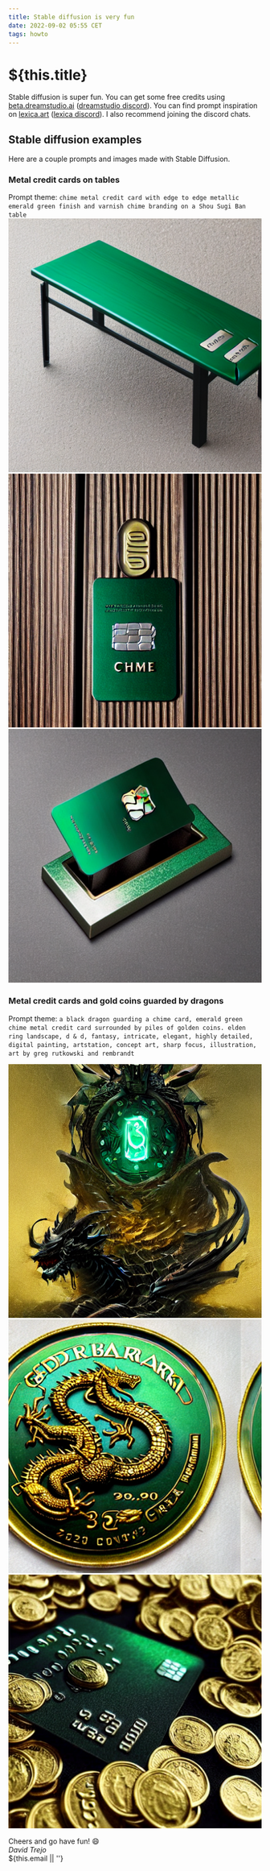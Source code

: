 ```yaml
---
title: Stable diffusion is very fun
date: 2022-09-02 05:55 CET
tags: howto
---
```

# ${this.title}

Stable diffusion is super fun. You can get some free credits using [beta.dreamstudio.ai](https://beta.dreamstudio.ai/dream) ([dreamstudio discord](https://discord.gg/stablediffusion)). You can find prompt inspiration on [lexica.art](https://lexica.art/) ([lexica discord](https://discord.gg/bMHBjJ9wRh)). I also recommend joining the discord chats.

## Stable diffusion examples
Here are a couple prompts and images made with Stable Diffusion.

### Metal credit cards on tables
Prompt theme: `chime metal credit card with edge to edge metallic emerald green finish and varnish chime branding on a Shou Sugi Ban table`  
![1778269892_chime_metal_credit_card_with_edge_to_edge_metallic_emerald_green_finish_and_varnish_chime_branding_on_a_Shou_Sugi_Ban_table](images/stable-diffusion/1778269892_chime_metal_credit_card_with_edge_to_edge_metallic_emerald_green_finish_and_varnish_chime_branding_on_a_Shou_Sugi_Ban_table.png)  
![725171598_chime_metal_credit_card_with_edge_to_edge_metallic_emerald_green_finish_and_varnish_chime_branding_on_a_Shou_Sugi_Ban_table](images/stable-diffusion/725171598_chime_metal_credit_card_with_edge_to_edge_metallic_emerald_green_finish_and_varnish_chime_branding_on_a_Shou_Sugi_Ban_table.png)  
![3421098649_chime_metal_credit_card_with_edge_to_edge_metallic_emerald_green_finish_and_varnish_chime_branding_on_a_Shou_Sugi_Ban_table](images/stable-diffusion/3421098649_chime_metal_credit_card_with_edge_to_edge_metallic_emerald_green_finish_and_varnish_chime_branding_on_a_Shou_Sugi_Ban_table.png)  

### Metal credit cards and gold coins guarded by dragons
Prompt theme: `a black dragon guarding a chime card, emerald green chime metal credit card surrounded by piles of golden coins. elden ring landscape, d & d, fantasy, intricate, elegant, highly detailed, digital painting, artstation, concept art, sharp focus, illustration, art by greg rutkowski and rembrandt`

![474675011_black_dragon_guarding_an_emerald_green_chime_metal_credit_card_surrounded_by_golden_coins__elden_ring_landscape__d___d__fantasy__intricate__elegant__highly_detailed__digital_painting__artstation__concept_art__sharp_focus__illustra](images/stable-diffusion/474675011_black_dragon_guarding_an_emerald_green_chime_metal_credit_card_surrounded_by_golden_coins__elden_ring_landscape__d___d__fantasy__intricate__elegant__highly_detailed__digital_painting__artstation__concept_art__sharp_focus__illustra.png)  
![4120100721_emerald_metal_credit_card__piles_of_gold_coins__huge_black_dragon__highly_detailed_sharp_focus_art_by_greg_rutkowski](images/stable-diffusion/4120100721_emerald_metal_credit_card__piles_of_gold_coins__huge_black_dragon__highly_detailed_sharp_focus_art_by_greg_rutkowski.png)  
![2976367669_emerald_metal_credit_card__piles_of_gold_coins__huge_black_dragon__highly_detailed_sharp_focus_art_by_greg_rutkowski](images/stable-diffusion/2976367669_emerald_metal_credit_card__piles_of_gold_coins__huge_black_dragon__highly_detailed_sharp_focus_art_by_greg_rutkowski.png)  

Cheers and go have fun! 😄  
_David Trejo_  
${this.email || ''}
